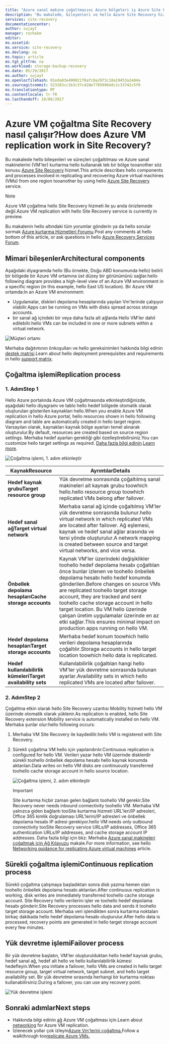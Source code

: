 ```yaml
---
title: "Azure sanal makine çoğaltmasını Azure bölgeleri iş Azure Site kurtarma arasında aaaHow mu?  | Microsoft Belgeleri"
description: "Bu makalede, bileşenleri ve hello Azure Site Recovery hizmetini kullanarak Azure bölgeler arasında Azure sanal makineleri çoğaltırken kullanılan mimariye genel bakış sağlar."
services: site-recovery
documentationcenter: 
author: sujayt
manager: rochakm
editor: 
ms.assetid: 
ms.service: site-recovery
ms.devlang: na
ms.topic: article
ms.tgt_pltfrm: na
ms.workload: storage-backup-recovery
ms.date: 05/29/2017
ms.author: sujayt
ms.openlocfilehash: 01eda83e490821f8afc8a2973c18a19453a2e84a
ms.sourcegitcommit: 523283cc1b3c37c428e77850964dc1c33742c5f0
ms.translationtype: MT
ms.contentlocale: tr-TR
ms.lasthandoff: 10/06/2017
---
```

# <a name="how-does-azure-vm-replication-work-in-site-recovery"></a><span data-ttu-id="a0c48-104">Azure VM çoğaltma Site Recovery nasıl çalışır?</span><span class="sxs-lookup"><span data-stu-id="a0c48-104">How does Azure VM replication work in Site Recovery?</span></span>


<span data-ttu-id="a0c48-105">Bu makalede hello bileşenleri ve süreçleri çoğaltılması ve Azure sanal makinelerini (VM'ler) kurtarma hello kullanarak tek bir bölge tooanother söz konusu [Azure Site Recovery](site-recovery-overview.md) hizmet.</span><span class="sxs-lookup"><span data-stu-id="a0c48-105">This article describes hello components and processes involved in replicating and recovering Azure virtual machines (VMs) from one region tooanother by using hello [Azure Site Recovery](site-recovery-overview.md) service.</span></span>

>[!NOTE]
><span data-ttu-id="a0c48-106">Azure VM çoğaltma hello Site Recovery hizmeti ile şu anda önizlemede değil.</span><span class="sxs-lookup"><span data-stu-id="a0c48-106">Azure VM replication with hello Site Recovery service is currently in preview.</span></span>

<span data-ttu-id="a0c48-107">Bu makalenin hello altındaki tüm yorumlar gönderin ya da hello sorular sormak [Azure kurtarma Hizmetleri Forumu](https://social.msdn.microsoft.com/forums/azure/home?forum=hypervrecovmgr).</span><span class="sxs-lookup"><span data-stu-id="a0c48-107">Post any comments at hello bottom of this article, or ask questions in hello [Azure Recovery Services Forum](https://social.msdn.microsoft.com/forums/azure/home?forum=hypervrecovmgr).</span></span>

## <a name="architectural-components"></a><span data-ttu-id="a0c48-108">Mimari bileşenler</span><span class="sxs-lookup"><span data-stu-id="a0c48-108">Architectural components</span></span>

<span data-ttu-id="a0c48-109">Aşağıdaki diyagramda hello (Bu örnekte, Doğu ABD konumunda hello) belirli bir bölgede bir Azure VM ortamına üst düzey bir görünümünü sağlar.</span><span class="sxs-lookup"><span data-stu-id="a0c48-109">hello following diagram provides a high-level view of an Azure VM environment in a specific region (in this example, hello East US location).</span></span> <span data-ttu-id="a0c48-110">Bir Azure VM ortamda:</span><span class="sxs-lookup"><span data-stu-id="a0c48-110">In an Azure VM environment:</span></span>
- <span data-ttu-id="a0c48-111">Uygulamalar, diskleri depolama hesaplarında yayılan Vm'lerinde çalışıyor olabilir.</span><span class="sxs-lookup"><span data-stu-id="a0c48-111">Apps can be running on VMs with disks spread across storage accounts.</span></span>
- <span data-ttu-id="a0c48-112">bir sanal ağ içindeki bir veya daha fazla alt ağlarda Hello VM'ler dahil edilebilir.</span><span class="sxs-lookup"><span data-stu-id="a0c48-112">hello VMs can be included in one or more subnets within a virtual network.</span></span>

![Müşteri ortamı](./media/site-recovery-azure-to-azure-architecture/source-environment.png)

<span data-ttu-id="a0c48-114">Merhaba dağıtımının önkoşulları ve hello gereksinimleri hakkında bilgi edinin [destek matrisi](site-recovery-support-matrix-azure-to-azure.md).</span><span class="sxs-lookup"><span data-stu-id="a0c48-114">Learn about hello deployment prerequisites and requirements in hello [support matrix](site-recovery-support-matrix-azure-to-azure.md).</span></span>

## <a name="replication-process"></a><span data-ttu-id="a0c48-115">Çoğaltma işlemi</span><span class="sxs-lookup"><span data-stu-id="a0c48-115">Replication process</span></span>

### <a name="step-1"></a><span data-ttu-id="a0c48-116">1. Adım</span><span class="sxs-lookup"><span data-stu-id="a0c48-116">Step 1</span></span>

<span data-ttu-id="a0c48-117">Hello Azure portalında Azure VM çoğaltmasında etkinleştirdiğinizde, aşağıdaki hello diyagramı ve tablo hello hedef bölgede otomatik olarak oluşturulan gösterilen kaynakları hello.</span><span class="sxs-lookup"><span data-stu-id="a0c48-117">When you enable Azure VM replication in hello Azure portal, hello resources shown in hello following diagram and table are automatically created in hello target region.</span></span> <span data-ttu-id="a0c48-118">Varsayılan olarak, kaynakları kaynak bölge ayarları temel alınarak oluşturulur.</span><span class="sxs-lookup"><span data-stu-id="a0c48-118">By default, resources are created based on source region settings.</span></span> <span data-ttu-id="a0c48-119">Merhaba hedef ayarları gerektiği gibi özelleştirebilirsiniz.</span><span class="sxs-lookup"><span data-stu-id="a0c48-119">You can customize hello target settings as required.</span></span> <span data-ttu-id="a0c48-120">[Daha fazla bilgi edinin](site-recovery-replicate-azure-to-azure.md).</span><span class="sxs-lookup"><span data-stu-id="a0c48-120">[Learn more](site-recovery-replicate-azure-to-azure.md).</span></span>

![Çoğaltma işlemi, 1. adım etkinleştir](./media/site-recovery-azure-to-azure-architecture/enable-replication-step-1.png)

<span data-ttu-id="a0c48-122">**Kaynak**</span><span class="sxs-lookup"><span data-stu-id="a0c48-122">**Resource**</span></span> | <span data-ttu-id="a0c48-123">**Ayrıntılar**</span><span class="sxs-lookup"><span data-stu-id="a0c48-123">**Details**</span></span>
--- | ---
<span data-ttu-id="a0c48-124">**Hedef kaynak grubu**</span><span class="sxs-lookup"><span data-stu-id="a0c48-124">**Target resource group**</span></span> | <span data-ttu-id="a0c48-125">Yük devretme sonrasında çoğaltılmış sanal makineleri ait kaynak grubu toowhich hello.</span><span class="sxs-lookup"><span data-stu-id="a0c48-125">hello resource group toowhich replicated VMs belong after failover.</span></span>
<span data-ttu-id="a0c48-126">**Hedef sanal ağ**</span><span class="sxs-lookup"><span data-stu-id="a0c48-126">**Target virtual network**</span></span> | <span data-ttu-id="a0c48-127">Merhaba sanal ağ içinde çoğaltılmış VM'ler yük devretme sonrasında bulunur.</span><span class="sxs-lookup"><span data-stu-id="a0c48-127">hello virtual network in which replicated VMs are located after failover.</span></span> <span data-ttu-id="a0c48-128">Ağ eşlemesi, kaynak ve hedef sanal ağlar arasında ve tersi yönde oluşturulur.</span><span class="sxs-lookup"><span data-stu-id="a0c48-128">A network mapping is created between source and target virtual networks, and vice versa.</span></span>
<span data-ttu-id="a0c48-129">**Önbellek depolama hesapları**</span><span class="sxs-lookup"><span data-stu-id="a0c48-129">**Cache storage accounts**</span></span> | <span data-ttu-id="a0c48-130">Kaynak VM'ler üzerindeki değişiklikler toohello hedef depolama hesabı çoğaltılan önce bunlar izlenen ve toohello önbellek depolama hesabı hello hedef konumda gönderilen.</span><span class="sxs-lookup"><span data-stu-id="a0c48-130">Before changes on source VMs are replicated toohello target storage account, they are tracked and sent toohello cache storage account in hello target location.</span></span> <span data-ttu-id="a0c48-131">Bu VM hello üzerinde çalışan üretim uygulamalar üzerinde en az etki sağlar.</span><span class="sxs-lookup"><span data-stu-id="a0c48-131">This ensures minimal impact on production apps running on hello VM.</span></span>
<span data-ttu-id="a0c48-132">**Hedef depolama hesapları**</span><span class="sxs-lookup"><span data-stu-id="a0c48-132">**Target storage accounts**</span></span>  | <span data-ttu-id="a0c48-133">Merhaba hedef konum toowhich hello verileri depolama hesaplarında çoğaltılır.</span><span class="sxs-lookup"><span data-stu-id="a0c48-133">Storage accounts in hello target location toowhich hello data is replicated.</span></span>
<span data-ttu-id="a0c48-134">**Hedef kullanılabilirlik kümeleri**</span><span class="sxs-lookup"><span data-stu-id="a0c48-134">**Target availability sets**</span></span>  | <span data-ttu-id="a0c48-135">Kullanılabilirlik çoğaltılan hangi hello VM'ler yük devretme sonrasında bulunan ayarlar.</span><span class="sxs-lookup"><span data-stu-id="a0c48-135">Availability sets in which hello replicated VMs are located after failover.</span></span>

### <a name="step-2"></a><span data-ttu-id="a0c48-136">2. Adım</span><span class="sxs-lookup"><span data-stu-id="a0c48-136">Step 2</span></span>

<span data-ttu-id="a0c48-137">Çoğaltma etkin olarak hello Site Recovery uzantısı Mobility hizmeti hello VM üzerinde otomatik olarak yüklenir.</span><span class="sxs-lookup"><span data-stu-id="a0c48-137">As replication is enabled, hello Site Recovery extension Mobility service is automatically installed on hello VM.</span></span> <span data-ttu-id="a0c48-138">Merhaba şunlar olur:</span><span class="sxs-lookup"><span data-stu-id="a0c48-138">hello following occurs:</span></span>

1. <span data-ttu-id="a0c48-139">Merhaba VM Site Recovery ile kaydedilir.</span><span class="sxs-lookup"><span data-stu-id="a0c48-139">hello VM is registered with Site Recovery.</span></span>

2. <span data-ttu-id="a0c48-140">Sürekli çoğaltma VM hello için yapılandırılır.</span><span class="sxs-lookup"><span data-stu-id="a0c48-140">Continuous replication is configured for hello VM.</span></span> <span data-ttu-id="a0c48-141">Verileri yazar hello VM üzerinde disklerdir sürekli toohello önbellek depolama hesabı hello kaynak konumda aktarılan.</span><span class="sxs-lookup"><span data-stu-id="a0c48-141">Data writes on hello VM disks are continuously transferred toohello cache storage account in hello source location.</span></span>

   ![Çoğaltma işlemi, 2. adım etkinleştir](./media/site-recovery-azure-to-azure-architecture/enable-replication-step-2.png)

   >[!IMPORTANT]
   > <span data-ttu-id="a0c48-143">Site kurtarma hiçbir zaman gelen bağlantı toohello VM gerekir.</span><span class="sxs-lookup"><span data-stu-id="a0c48-143">Site Recovery never needs inbound connectivity toohello VM.</span></span> <span data-ttu-id="a0c48-144">Merhaba VM yalnızca giden bağlantı tooSite kurtarma hizmeti URL'leri/IP adresleri, Office 365 kimlik doğrulaması URL'lerini/IP adresleri ve önbellek depolama hesabı IP adresi gerekiyor.</span><span class="sxs-lookup"><span data-stu-id="a0c48-144">hello VM needs only outbound connectivity tooSite Recovery service URLs/IP addresses, Office 365 authentication URLs/IP addresses, and cache storage account IP addresses.</span></span> <span data-ttu-id="a0c48-145">Daha fazla bilgi için bkz: Merhaba [Azure sanal makineleri çoğaltmak için Ağ Kılavuzu](site-recovery-azure-to-azure-networking-guidance.md) makale.</span><span class="sxs-lookup"><span data-stu-id="a0c48-145">For more information, see hello [Networking guidance for replicating Azure virtual machines](site-recovery-azure-to-azure-networking-guidance.md) article.</span></span>

## <a name="continuous-replication-process"></a><span data-ttu-id="a0c48-146">Sürekli çoğaltma işlemi</span><span class="sxs-lookup"><span data-stu-id="a0c48-146">Continuous replication process</span></span>

<span data-ttu-id="a0c48-147">Sürekli çoğaltma çalışmaya başladıktan sonra disk yazma hemen olan toohello önbellek depolama hesabı aktarılan.</span><span class="sxs-lookup"><span data-stu-id="a0c48-147">After continuous replication is working, disk writes are immediately transferred toohello cache storage account.</span></span> <span data-ttu-id="a0c48-148">Site Recovery hello verilerini işler ve toohello hedef depolama hesabı gönderir.</span><span class="sxs-lookup"><span data-stu-id="a0c48-148">Site Recovery processes hello data and sends it toohello target storage account.</span></span> <span data-ttu-id="a0c48-149">Merhaba veri işlendikten sonra kurtarma noktaları birkaç dakikada hello hedef depolama hesabı oluşturulur.</span><span class="sxs-lookup"><span data-stu-id="a0c48-149">After hello data is processed, recovery points are generated in hello target storage account every few minutes.</span></span>

## <a name="failover-process"></a><span data-ttu-id="a0c48-150">Yük devretme işlemi</span><span class="sxs-lookup"><span data-stu-id="a0c48-150">Failover process</span></span>

<span data-ttu-id="a0c48-151">Bir yük devretme başlatın, VM'ler oluşturulduktan hello hedef kaynak grubu, hedef sanal ağ, hedef alt hello ve hello kullanılabilirlik kümesi hedefleyin.</span><span class="sxs-lookup"><span data-stu-id="a0c48-151">When you initiate a failover, hello VMs are created in hello target resource group, target virtual network, target subnet, and hello target availability set.</span></span> <span data-ttu-id="a0c48-152">Bir yük devretme sırasında herhangi bir kurtarma noktası kullanabilirsiniz.</span><span class="sxs-lookup"><span data-stu-id="a0c48-152">During a failover, you can use any recovery point.</span></span>

![Yük devretme işlemi](./media/site-recovery-azure-to-azure-architecture/failover.png)

## <a name="next-steps"></a><span data-ttu-id="a0c48-154">Sonraki adımlar</span><span class="sxs-lookup"><span data-stu-id="a0c48-154">Next steps</span></span>

- <span data-ttu-id="a0c48-155">Hakkında bilgi edinin [ağ](site-recovery-azure-to-azure-networking-guidance.md) Azure VM çoğaltması için.</span><span class="sxs-lookup"><span data-stu-id="a0c48-155">Learn about [networking](site-recovery-azure-to-azure-networking-guidance.md) for Azure VM replication.</span></span>
- <span data-ttu-id="a0c48-156">İzlenecek yollar çok izleyin[Azure Vm'lerini çoğaltma.](site-recovery-azure-to-azure.md)</span><span class="sxs-lookup"><span data-stu-id="a0c48-156">Follow a walkthrough too[replicate Azure VMs.](site-recovery-azure-to-azure.md)</span></span>
